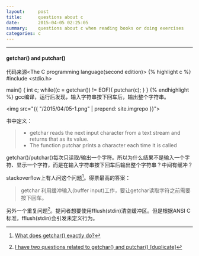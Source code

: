 ```yaml
---
layout:     post
title:      questions about c
date:       2015-04-05 02:25:05
summary:    questions about c when reading books or doing exercises
categories: c
---
```


---

#### getchar() and putchar()
代码来源<The C programming language(second edition)>
{% highlight c %}
#include <stdio.h>

main()
{
    int c;
    while((c = getchar()) != EOF){
        putchar(c);
    }
}
{% endhighlight %}
gcc编译，运行后发现，输入字符串按下回车后，输出整个字符串。

<img src="{{ "/2015/04/05-1.png" | prepend: site.imgrepo }}">

书中定义：

>* getchar reads the next input character from a text stream and returns that as its value.
>* The function putchar prints a character each time it is called

getchar()/putchar()每次只读取/输出一个字符。所以为什么结果不是输入一个字符、显示一个字符，而是在输入字符串按下回车后输出整个字符串？中间有缓冲？

stackoverflow上有人问这个问题[^getchar]。得票最高的答案：

> getchar 利用缓冲输入(buffer input)工作，要让getchar读取字符之前需要按下回车。

另外一个重复问题[^getcharputchar]。提问者想要使用fflush(stdin)清空缓冲区。但是根据ANSI C标准，fflush(stdin)会引发未定义行为。


[^getchar]: <a href="http://stackoverflow.com/questions/3676796/what-does-getchar-exactly-do" target="_blank">What does getchar() exactly do?</a>

[^getcharputchar]: <a href="http://stackoverflow.com/questions/19468343/i-have-two-questions-related-to-getchar-and-putchar" target="_blank">I have two questions related to getchar() and putchar() [duplicate]</a>
